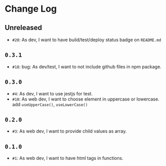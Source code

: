 # Change Log

## Unreleased

- `#20`: As dev, I want to have build/test/deploy status badge on `README.md`

## `0.3.1`

- `#18`: bug: As dev/test, I want to not include github files in npm package.

## `0.3.0`

- `#4`: As dev, I want to use jestjs for test.
- `#10`: As web dev, I want to choose element in uppercase or lowercase. add `useUpperCase()`, `useLowerCase()`

## `0.2.0`

- `#3`: As web dev, I want to provide child values as array.

## `0.1.0`

- `#1`: As web dev, I want to have html tags in functions.
